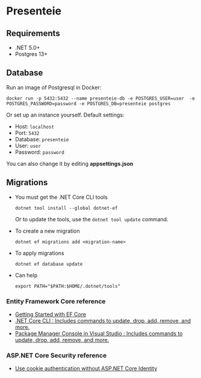 # Presenteie

## Requirements
* .NET 5.0+
* Postgres 13+

## Database
Run an image of Postgresql in Docker: 
```shell
docker run -p 5432:5432 --name presenteie-db -e POSTGRES_USER=user  -e POSTGRES_PASSWORD=password -e POSTGRES_DB=presenteie postgres
```

Or set up an instance yourself. Default settings:
* Host: `localhost`
* Port: `5432`
* Database: `presenteie`
* User: `user`
* Password: `password`

You can also change it by editing **appsettings.json**

## Migrations
* You must get the .NET Core CLI tools
    ```shell
    dotnet tool install --global dotnet-ef
    ```
    Or to update the tools, use the `dotnet tool update` command. 


* To create a new migration
    ```shell
    dotnet ef migrations add <migration-name>
    ```

* To apply migrations  
    ```shell
    dotnet ef database update
    ```
  
* Can help
    ```shell
    export PATH="$PATH:$HOME/.dotnet/tools"
    ```
  
### Entity Framework Core reference
* [Getting Started with EF Core](https://docs.microsoft.com/en-us/ef/core/get-started/overview/first-app?tabs=netcore-cli)
* [.NET Core CLI : Includes commands to update, drop, add, remove, and more.](https://docs.microsoft.com/en-us/ef/core/cli/dotnet)
* [Package Manager Console in Visual Studio : Includes commands to update, drop, add, remove, and more.](https://docs.microsoft.com/en-us/ef/core/cli/powershell)

### ASP.NET Core Security reference
* [Use cookie authentication without ASP.NET Core Identity](https://docs.microsoft.com/en-us/aspnet/core/security/authentication/cookie?view=aspnetcore-5.0)
